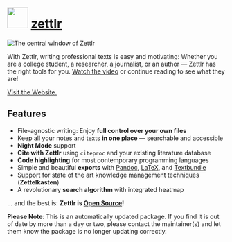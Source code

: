 ﻿# <img src="https://cdn.jsdelivr.net/gh/mkevenaar/chocolatey-packages@4fa07822efa981d198c0dd8801a7a98219c5184c/icons/zettlr.png" width="48" height="48"/> [zettlr](https://chocolatey.org/packages/zettlr)

![The central window of Zettlr](https://cdn.jsdelivr.net/gh/mkevenaar/chocolatey-packages@5e55e33f3550ffba353990103f9a0ffadda9adc7/automatic/zettlr/screenshot.png)

With Zettlr, writing professional texts is easy and motivating: Whether you are a college student, a researcher, a journalist, or an author — Zettlr has the right tools for you. [Watch the video](https://www.youtube.com/watch?v=BJ27r6YGpAs) or continue reading to see what they are!

[Visit the Website.](https://zettlr.com/)

## Features

- File-agnostic writing: Enjoy **full control over your own files**
- Keep all your notes and texts **in one place** — searchable and accessible
- **Night Mode** support
- **Cite with Zettlr** using `citeproc` and your existing literature database
- **Code highlighting** for most contemporary programming languages
- Simple and beautiful **exports** with [Pandoc](https://pandoc.org/), [LaTeX](https://www.latex-project.org/), and [Textbundle](http://textbundle.org/)
- Support for state of the art knowledge management techniques (**Zettelkasten**)
- A revolutionary **search algorithm** with integrated heatmap

… and the best is: **Zettlr is [Open Source](https://en.wikipedia.org/wiki/Free_and_open-source_software)!**

**Please Note**: This is an automatically updated package. If you find it is
out of date by more than a day or two, please contact the maintainer(s) and
let them know the package is no longer updating correctly.
